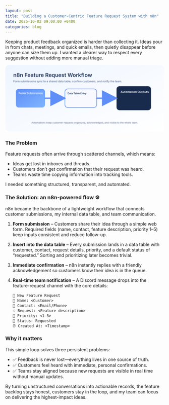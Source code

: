```yaml
---
layout: post
title: "Building a Customer-Centric Feature Request System with n8n"
date: 2025-10-02 09:00:00 +0400
categories: blog
---
```


Keeping product feedback organized is harder than collecting it. Ideas pour in from chats, meetings, and quick emails, then quietly disappear before anyone can size them up. I wanted a clearer way to respect every suggestion without adding more manual triage.

![n8n feature request workflow diagram](/img/blog/n8n-feature-request-workflow.svg)

### The Problem
Feature requests often arrive through scattered channels, which means:

- Ideas get lost in inboxes and threads.
- Customers don’t get confirmation that their request was heard.
- Teams waste time copying information into tracking tools.

I needed something structured, transparent, and automated.

### The Solution: an n8n-powered flow ⚙️
n8n became the backbone of a lightweight workflow that connects customer submissions, my internal data table, and team communication.

1. **Form submission** – Customers share their idea through a simple web form. Required fields (name, contact, feature description, priority 1–5) keep inputs consistent and reduce follow-up.
2. **Insert into the data table** – Every submission lands in a data table with customer, contact, request details, priority, and a default status of “requested.” Sorting and prioritizing later becomes trivial.
3. **Immediate confirmation** – n8n instantly replies with a friendly acknowledgement so customers know their idea is in the queue.
4. **Real-time team notification** – A Discord message drops into the feature-request channel with the core details:
   
   ```text
   📩 New Feature Request
   👤 Name: <Customer>
   📧 Contact: <Email/Phone>
   💡 Request: <Feature description>
   🔢 Priority: <1–5>
   📌 Status: Requested
   ⏰ Created At: <Timestamp>
   ```

### Why it matters
This simple loop solves three persistent problems:

- ✅ Feedback is never lost—everything lives in one source of truth.
- ✅ Customers feel heard with immediate, personal confirmations.
- ✅ Teams stay aligned because new requests are visible in real time without manual updates.

By turning unstructured conversations into actionable records, the feature backlog stays honest, customers stay in the loop, and my team can focus on delivering the highest-impact ideas.
